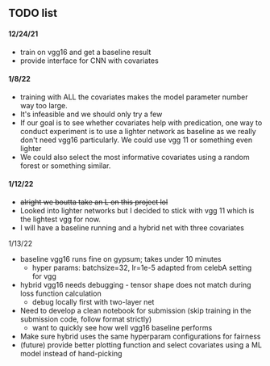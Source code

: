 ## TODO list

#### 12/24/21
 - train on vgg16 and get a baseline result
 - provide interface for CNN with covariates

#### 1/8/22
 - training with ALL the covariates makes the model parameter number way too large. 
 - It's infeasible and we should only try a few
 - If our goal is to see whether covariates help with predication, one way to conduct experiment is to use a lighter network as baseline
 as we really don't need vgg16 particularly. We could use vgg 11 or something even lighter
 - We could also select the most informative covariates using a random forest or something similar.

#### 1/12/22
 - ~~alright we boutta take an L on this project lol~~
 - Looked into lighter networks but I decided to stick with vgg 11 which is the lightest vgg for now.
 - I will have a baseline running and a hybrid net with three covariates

1/13/22
 - baseline vgg16 runs fine on gypsum; takes under 10 minutes
    - hyper params: batchsize=32, lr=1e-5 adapted from celebA setting for vgg
 - hybrid vgg16 needs debugging - tensor shape does not match during loss function calculation
    - debug locally first with two-layer net
 - Need to develop a clean notebook for submission (skip training in the submission code, follow format strictly)
    - want to quickly see how well vgg16 baseline performs 
 - Make sure hybrid uses the same hyperparam configurations for fairness
 - (future) provide better plotting function and select covariates using a ML model instead of hand-picking
